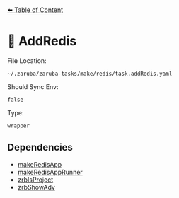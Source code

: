 [⬅️ Table of Content](../README.md)

# 🧰 AddRedis

File Location:

    ~/.zaruba/zaruba-tasks/make/redis/task.addRedis.yaml

Should Sync Env:

    false

Type:

    wrapper


## Dependencies

* [makeRedisApp](makeRedisApp.md)
* [makeRedisAppRunner](makeRedisAppRunner.md)
* [zrbIsProject](zrbIsProject.md)
* [zrbShowAdv](zrbShowAdv.md)